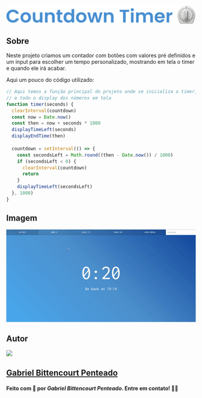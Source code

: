 <div align="center">
  <img src=".github/../../.github/Day25-img/title-day25.svg">
</div>

## Sobre
Neste projeto criamos um contador com botões com valores pré definidos e um input para escolher um tempo personalizado, mostrando em tela o timer e quando ele irá acabar.

Aqui um pouco do código utilizado:
```javascript
// Aqui temos a função principal do projeto onde se inicializa o timer, temos um clear para o interval
// e todo o display dos números em tela
function timer(seconds) {
  clearInterval(countdown)
  const now = Date.now()
  const then = now + seconds * 1000
  displayTimeLeft(seconds)
  displayEndTime(then)

  countdown = setInterval(() => {
    const secondsLeft = Math.round((then - Date.now()) / 1000)
    if (secondsLeft < 0) {
      clearInterval(countdown)
      return
    }
    displayTimeLeft(secondsLeft)
  }, 1000)
}
```

## Imagem
<div align="center">
  <img src=".github/../../.github/Day25-img/day25.gif" width="800">
</div>

## Autor
<img src="https://unavatar.now.sh/github/gabrlcj" width="175" />

## [Gabriel Bittencourt Penteado](https://www.linkedin.com/in/gabriel-bittencourt-penteado/)

#### Feito com 🤎 por *Gabriel Bittencourt Penteado*. Entre em contato! 👋🏽